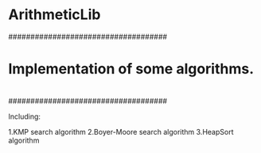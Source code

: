 ArithmeticLib
=============
####################################
# Implementation of some algorithms.
#
####################################

Including:

1.KMP search algorithm
2.Boyer-Moore search algorithm
3.HeapSort algorithm


